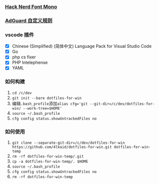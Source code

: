 ### [Hack Nerd Font Mono](https://github.com/ryanoasis/nerd-fonts)

### [AdGuard 自定义规则](./blocksite.txt)

### vscode 插件

- [x] Chinese (Simplified) (简体中文) Language Pack for Visual Studio Code
- [x] Go
- [x] php cs fixer
- [x] PHP Intelephense
- [x] YAML

### 如何构建

1. `cd /c/dev`
2. `git init --bare dotfiles-for-win`
3. 编辑`.bash_profile`添加`alias cfg='git --git-dir=/c/dev/dotfiles-for-win/ --work-tree=$HOME'`
4. `source ~/.bash_profile`
5. `cfg config status.showUntrackedFiles no`

### 如何使用

1. `git clone --separate-git-dir=/c/dev/dotfiles-for-win https://github.com/4lkaid/dotfiles-for-win.git dotfiles-for-win-temp`
2. `rm -rf dotfiles-for-win-temp/.git`
3. `cp -a dotfiles-for-win-temp/. $HOME`
4. `source ~/.bash_profile`
5. `cfg config status.showUntrackedFiles no`
6. `rm -rf dotfiles-for-win-temp`
